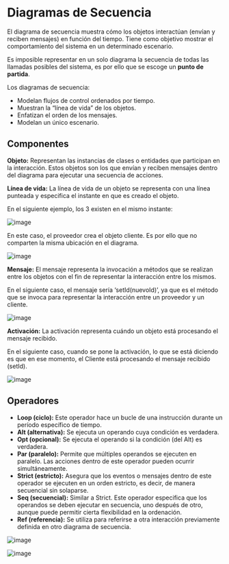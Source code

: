 # Diagramas de Secuencia

El diagrama de secuencia muestra cómo los objetos interactúan (envían y reciben mensajes) en función del tiempo. Tiene como objetivo mostrar el comportamiento del sistema en un determinado escenario.

Es imposible representar en un solo diagrama la secuencia de todas las llamadas posibles del sistema, es por ello que se escoge un **punto de partida**.

Los diagramas de secuencia:
- Modelan flujos de control ordenados por tiempo.
- Muestran la “línea de vida” de los objetos.
- Enfatizan el orden de los mensajes.
- Modelan un único escenario.

## Componentes

**Objeto:** Representan las instancias de clases o entidades que participan en la interacción. Estos objetos son los que envían y reciben mensajes dentro del diagrama para ejecutar una secuencia de acciones.

**Línea de vida:** La línea de vida de un objeto se representa con una línea punteada y especifica el instante en que es creado el objeto.

En el siguiente ejemplo, los 3 existen en el mismo instante:


![image](https://github.com/user-attachments/assets/aa9b2773-55e5-4692-b9eb-d99b4dd5baab)

En este caso, el proveedor crea el objeto cliente. Es por ello que no comparten la misma ubicación en el diagrama.


![image](https://github.com/user-attachments/assets/b8dedde6-a599-4c66-abff-5d72bfaa0f63)

**Mensaje:** El mensaje representa la invocación a métodos que se realizan entre los objetos con el fin de representar la interacción entre los mismos.

En el siguiente caso, el mensaje sería ‘setId(nuevoId)’, ya que es el método que se invoca para representar la interacción entre un proveedor y un cliente.


![image](https://github.com/user-attachments/assets/0086c4e7-290e-4539-9395-8f86efe10e7a)

**Activación:** La activación representa cuándo un objeto está procesando el mensaje recibido.

En el siguiente caso, cuando se pone la activación, lo que se está diciendo es que en ese momento, el Cliente está procesando el mensaje recibido (setId).


![image](https://github.com/user-attachments/assets/41fc4f98-99df-435c-85e1-12bd9848459f)

## Operadores

- **Loop (ciclo):** Este operador hace un bucle de una instrucción durante un período específico de tiempo.
- **Alt (alternativa):** Se ejecuta un operando cuya condición es verdadera.
- **Opt (opcional):** Se ejecuta el operando si la condición (del Alt) es verdadera.
- **Par (paralelo):** Permite que múltiples operandos se ejecuten en paralelo. Las acciones dentro de este operador pueden ocurrir simultáneamente.
- **Strict (estricto):** Asegura que los eventos o mensajes dentro de este operador se ejecuten en un orden estricto, es decir, de manera secuencial sin solaparse.
- **Seq (secuencial):** Similar a Strict. Este operador especifica que los operandos se deben ejecutar en secuencia, uno después de otro, aunque puede permitir cierta flexibilidad en la ordenación.
- **Ref (referencia):** Se utiliza para referirse a otra interacción previamente definida en otro diagrama de secuencia.


![image](https://github.com/user-attachments/assets/b72d6b1b-cbfa-41bf-9314-5c66402995ff)

![image](https://github.com/user-attachments/assets/6875fd74-3eed-44d2-b417-9fb83d45c312)

